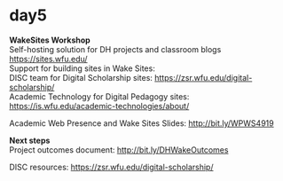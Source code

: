# day5
<b>WakeSites Workshop</b><br> 
Self-hosting solution for DH projects and classroom blogs<br>
https://sites.wfu.edu/<br>
Support for building sites in Wake Sites:<br>
DISC team for Digital Scholarship sites: https://zsr.wfu.edu/digital-scholarship/<br>
Academic Technology for Digital Pedagogy sites: https://is.wfu.edu/academic-technologies/about/<br>

Academic Web Presence and Wake Sites Slides: http://bit.ly/WPWS4919<br>

<b>Next steps</b><br>
Project outcomes document: http://bit.ly/DHWakeOutcomes

DISC resources: https://zsr.wfu.edu/digital-scholarship/
